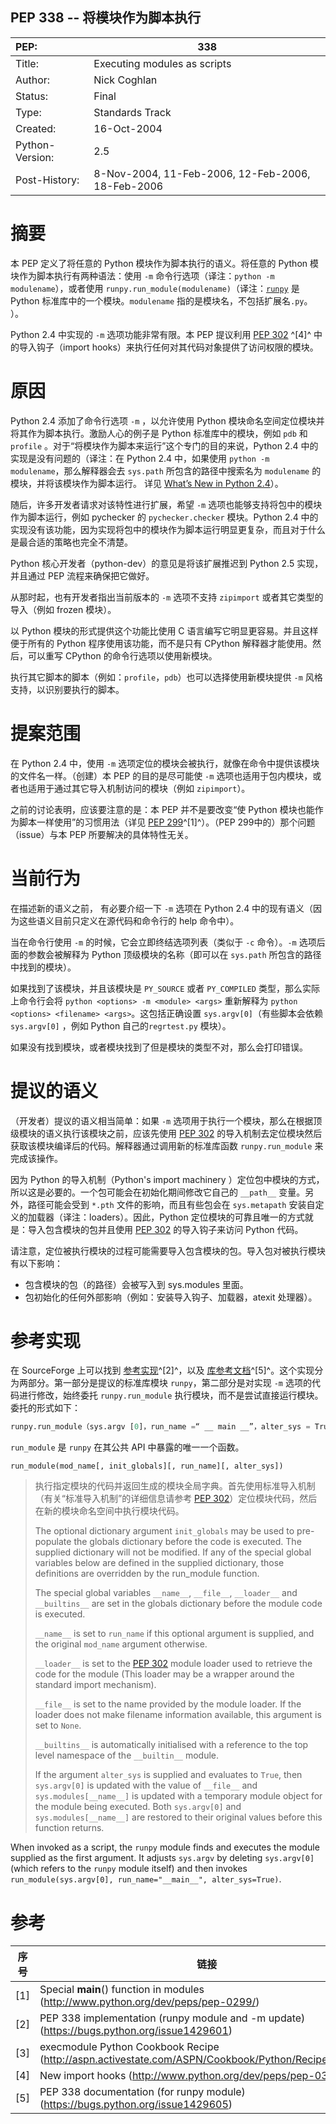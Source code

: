 PEP 338 -- 将模块作为脚本执行
---

| PEP:            | 338                                               |
| :-------------- | ------------------------------------------------- |
| Title:          | Executing modules as scripts                      |
| Author:         | Nick Coghlan <ncoghlan at gmail.com>              |
| Status:         | Final                                             |
| Type:           | Standards Track                                   |
| Created:        | 16-Oct-2004                                       |
| Python-Version: | 2.5                                               |
| Post-History:   | 8-Nov-2004, 11-Feb-2006, 12-Feb-2006, 18-Feb-2006 |

# 摘要

本 PEP 定义了将任意的 Python 模块作为脚本执行的语义。将任意的 Python 模块作为脚本执行有两种语法：使用 `-m`  命令行选项（译注：`python -m modulename`），或者使用 `runpy.run_module(modulename)`（译注：[`runpy`](https://docs.python.org/3.9/library/runpy.html) 是Python 标准库中的一个模块。`modulename` 指的是模块名，不包括扩展名`.py`。 ）。

Python 2.4 中实现的 `-m` 选项功能非常有限。本 PEP 提议利用 [PEP 302](https://www.python.org/dev/peps/pep-0302) ^[4]^ 中的导入钩子（import hooks）来执行任何对其代码对象提供了访问权限的模块。

# 原因

Python 2.4 添加了命令行选项 `-m` ，以允许使用 Python 模块命名空间定位模块并将其作为脚本执行。激励人心的例子是 Python 标准库中的模块，例如 `pdb` 和 `profile` 。对于“将模块作为脚本来运行”这个专门的目的来说，Python 2.4 中的实现是没有问题的（译注：在 Python 2.4 中，如果使用 `python -m modulename`，那么解释器会去 `sys.path` 所包含的路径中搜索名为 `modulename` 的模块，并将该模块作为脚本运行。 详见 [What’s New in Python 2.4](https://docs.python.org/3/whatsnew/2.4.html#what-s-new-in-python-2-4)）。

随后，许多开发者请求对该特性进行扩展，希望 `-m` 选项也能够支持将包中的模块作为脚本运行，例如 pychecker 的  `pychecker.checker` 模块。Python 2.4 中的实现没有该功能，因为实现将包中的模块作为脚本运行明显更复杂，而且对于什么是最合适的策略也完全不清楚。

Python 核心开发者（python-dev）的意见是将该扩展推迟到 Python 2.5 实现，并且通过 PEP 流程来确保把它做好。

从那时起，也有开发者指出当前版本的 `-m` 选项不支持 `zipimport` 或者其它类型的导入（例如 frozen 模块）。

以 Python 模块的形式提供这个功能比使用 C 语言编写它明显更容易。并且这样便于所有的 Python 程序使用该功能，而不是只有 CPython 解释器才能使用。然后，可以重写 CPython 的命令行选项以使用新模块。

执行其它脚本的脚本（例如：`profile`，`pdb`）也可以选择使用新模块提供 `-m` 风格支持，以识别要执行的脚本。

# 提案范围

在 Python 2.4 中，使用 `-m` 选项定位的模块会被执行，就像在命令中提供该模块的文件名一样。（创建）本 PEP 的目的是尽可能使 `-m` 选项也适用于包内模块，或者也适用于通过其它导入机制访问的模块（例如 `zipimport`）。

之前的讨论表明，应该要注意的是：本 PEP 并不是要改变“使 Python 模块也能作为脚本一样使用”的习惯用法（详见 [PEP 299](https://www.python.org/dev/peps/pep-0299)^[1]^）。（PEP 299中的）那个问题（issue）与本 PEP 所要解决的具体特性无关。

# 当前行为

在描述新的语义之前， 有必要介绍一下 `-m` 选项在 Python 2.4  中的现有语义（因为这些语义目前只定义在源代码和命令行的 help 命令中）。

当在命令行使用 `-m` 的时候，它会立即终结选项列表（类似于 `-c` 命令）。`-m` 选项后面的参数会被解释为 Python 顶级模块的名称（即可以在 `sys.path` 所包含的路径中找到的模块）。

如果找到了该模块，并且该模块是 `PY_SOURCE` 或者 `PY_COMPILED` 类型，那么实际上命令行会将 `python <options> -m <module> <args>`  重新解释为 `python <options> <filename> <args>`。这包括正确设置 `sys.argv[0]`（有些脚本会依赖 `sys.argv[0]` ，例如 Python 自己的`regrtest.py` 模块）。

如果没有找到模块，或者模块找到了但是模块的类型不对，那么会打印错误。

# 提议的语义

（开发者）提议的语义相当简单：如果 `-m`  选项用于执行一个模块，那么在根据顶级模块的语义执行该模块之前，应该先使用 [PEP 302](https://www.python.org/dev/peps/pep-0302) 的导入机制去定位模块然后获取该模块编译后的代码。解释器通过调用新的标准库函数 `runpy.run_module` 来完成该操作。

因为 Python 的导入机制（Python's import machinery ）定位包中模块的方式，所以这是必要的。一个包可能会在初始化期间修改它自己的 `__path__` 变量。另外，路径可能会受到 `*.pth` 文件的影响，而且有些包会在 `sys.metapath` 安装自定义的加载器（译注：loaders）。因此，Python 定位模块的可靠且唯一的方式就是：导入包含模块的包并且使用  [PEP 302](https://www.python.org/dev/peps/pep-0302)  的导入钩子来访问 Python 代码。

请注意，定位被执行模块的过程可能需要导入包含模块的包。导入包对被执行模块有以下影响：

- 包含模块的包（的路径）会被写入到 sys.modules 里面。
- 包初始化的任何外部影响（例如：安装导入钩子、加载器，atexit 处理器）。

# 参考实现

在  SourceForge  上可以找到 [参考实现](https://bugs.python.org/issue1429601)^[2]^，以及 [库参考文档](https://bugs.python.org/issue1429605)^[5]^。这个实现分为两部分。第一部分是提议的标准库模块 `runpy`，第二部分是对实现 `-m` 选项的代码进行修改，始终委托 `runpy.run_module`  执行模块，而不是尝试直接运行模块。委托的形式如下：

```python
runpy.run_module（sys.argv [0]，run_name =“ __ main __”，alter_sys = True）
```

``run_module`` 是 ``runpy`` 在其公共 API 中暴露的唯一一个函数。

```
run_module(mod_name[, init_globals][, run_name][, alter_sys]) 
```
>执行指定模块的代码并返回生成的模块全局字典。首先使用标准导入机制（有关“标准导入机制”的详细信息请参考  [PEP 302](https://www.python.org/dev/peps/pep-0302)）定位模块代码，然后在新的模块命名空间中执行模块代码。
>
>The optional dictionary argument `init_globals` may be used to pre-populate the globals dictionary before the code is executed. The supplied dictionary will not be modified. If any of the special global variables below are defined in the supplied dictionary, those definitions are overridden by the run_module function.
>
>The special global variables `__name__`, `__file__`, `__loader__` and `__builtins__` are set in the globals dictionary before the module code is executed.
>
>`__name__` is set to `run_name` if this optional argument is supplied, and the original `mod_name` argument otherwise.
>
>`__loader__` is set to the [PEP 302](https://www.python.org/dev/peps/pep-0302) module loader used to retrieve the code for the module (This loader may be a wrapper around the standard import mechanism).
>
>`__file__` is set to the name provided by the module loader. If the loader does not make filename information available, this argument is set to `None`.
>
>`__builtins__` is automatically initialised with a reference to the top level namespace of the `__builtin__` module.
>
>If the argument `alter_sys` is supplied and evaluates to `True`, then `sys.argv[0]` is updated with the value of `__file__` and `sys.modules[__name__]` is updated with a temporary module object for the module being executed. Both `sys.argv[0]` and `sys.modules[__name__]` are restored to their original values before this function returns.



When invoked as a script, the ``runpy`` module finds and executes the
module supplied as the first argument.  It adjusts ``sys.argv`` by
deleting ``sys.argv[0]`` (which refers to the ``runpy`` module itself)
and then invokes ``run_module(sys.argv[0], run_name="__main__",
alter_sys=True)``.


# 参考
| 序号 | 链接                                                         |
| ---- | ------------------------------------------------------------ |
| [1]  | Special __main__() function in modules (http://www.python.org/dev/peps/pep-0299/) |
| [2]  | PEP 338 implementation (runpy module and -m update) (https://bugs.python.org/issue1429601) |
| [3]  | execmodule Python Cookbook Recipe (http://aspn.activestate.com/ASPN/Cookbook/Python/Recipe/307772) |
| [4]  | New import hooks (http://www.python.org/dev/peps/pep-0302/)  |
| [5]  | PEP 338 documentation (for runpy module) (https://bugs.python.org/issue1429605) |
